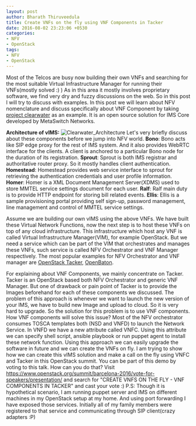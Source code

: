 ```yaml
---
layout: post
author: Bharath Thiruveedula
title: Create VNFs on the fly using VNF Components in Tacker
date: 2016-08-02 23:23:06 +0530
categories:
- NFV
- OpenStack
tags:
- NFV
- OpenStack
---
```


Most of the Telcos are busy now building their own VNFs and searching for the most suitable Virtual Infrastructure Manager for running their VNFs(mostly solved :) ) As in this area it mostly involves proprietary software, we find very dry and fuzzy discussions on the web. So in this post I will try to discuss with examples. In this post we will learn about NFV nomenclature and discuss specifically about VNF Component by taking [project clearwater](http://www.projectclearwater.org/) as an example. It is an open source solution for IMS Core developed by MetaSwitch Networks.

**Architecture of vIMS:** ![Clearwater_Architecture](https://tbharath91.files.wordpress.com/2016/08/clearwater_architecture.png?w=300) Let's very briefly discuss about these components before we jump into NFV world.
**Bono**: Bono acts like SIP edge proxy for the rest of IMS system. And it also provides WebRTC interface for the clients. A client is anchored to a particular Bono node for the duration of its registration.
**Sprout**: Sprout is both IMS registrar and authoritative router proxy. So it mostly handles client authentication. **Homestead**: Homestead provides web service interface to sprout for retrieving the authentication credentials and user profile information.
**Homer**: Homer is a XML Document Management Server(XDMS) used to store MMTEL service settings document for each user. **Ralf**: Ralf main duty is to provide HTTP endpoint for storing bill related events.
**Ellis**: Ellis is a sample provisioning portal providing self sign-up, password management, line management and control of MMTEL service settings.

Assume we are building our own vIMS using the above VNFs. We have built these Virtual Network Functions, now the next step is to host these VNFs on top of any cloud infrastructure. This infrastructure which host any VNF is called Virtual Infrastructure Manager(VIM), for example OpenStack. But we need a service which can be part of the VIM that orchestrates and manages these VNFs, such service is called NFV Orchestrator and VNF Manager respectively. The most popular examples for NFV Orchestrator and VNF manager are [OpenStack Tacker](https://github.com/openstack/tacker), [OpenBaton](http://openbaton.github.io).

For explaining about VNF Components, we mainly concentrate on Tacker. Tacker is an OpenStack based both NFV Orchestrator and generic VNF Manager. But one of drawback or pain point of Tacker is to provide the Images beforehand for each of these components we discussed. The problem of this approach is whenever we want to launch the new version of your IMS, we have to build new Image and upload to cloud. So it is very hard to upgrade. So the solution for this problem is to use VNF components. How VNF components will solve this issue? Most of the NFV orchestrator consumes TOSCA templates both (NSD and VNFD) to launch the Network Service. In VNFD we have a new attribute called VNFC. Using this attribute we can specify shell script, ansible playbook or run puppet agent to install these network function. Using this approach we can easily upgrade the software in future and we can create the VNFs on fly. I am trying to show how we can create this vIMS solution and make a call on the fly using VNFC and Tacker in this OpenStack summit. You can be part of this demo by voting to this talk. How can you do that? Visit https://www.openstack.org/summit/barcelona-2016/vote-for-speakers/presentation/ and search for "CREATE VNFS ON THE FLY - VNF COMPONENTS IN TACKER" and cast your vote :) P.S: Though it is hypothetical scenario, I am running puppet server and IMS on different machines in my OpenStack setup at my home. And using port forwarding I have exposed those services. Initially all of my family members were registered to that service and communicating through SIP client(crazy adapters :P)
